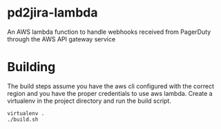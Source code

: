 # pd2jira-lambda
An AWS lambda function to handle webhooks received from PagerDuty through the AWS API gateway service

# Building
The build steps assume you have the aws cli configured with the correct region and you have the proper credentials to use aws lambda.
Create a virtualenv in the project directory and run the build script.
```
virtualenv .
./build.sh
```
